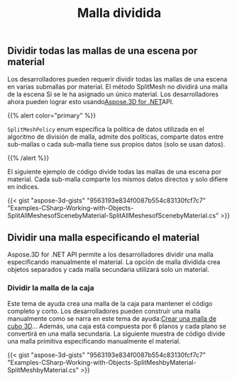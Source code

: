 ﻿---
title: Malla dividida
type: docs
weight: 100
url: /es/net/split-mesh/
description: Los desarrolladores pueden requerir dividir todas las mallas de una escena en varias submallas por material. El método SplitMesh no dividirá una malla de la escena Si se le ha asignado un único material. Los desarrolladores ahora pueden lograr esto usando Aspose.3D for .NET API.
---
## **Dividir todas las mallas de una escena por material**
Los desarrolladores pueden requerir dividir todas las mallas de una escena en varias submallas por material. El método SplitMesh no dividirá una malla de la escena Si se le ha asignado un único material. Los desarrolladores ahora pueden lograr esto usando[Aspose.3D for .NET](https://products.aspose.com/3d/net/)API.

{{% alert color="primary" %}}

`SplitMeshPolicy` enum especifica la política de datos utilizada en el algoritmo de división de malla, admite dos políticas, comparte datos entre sub-mallas o cada sub-malla tiene sus propios datos (solo se usan datos).

{{% /alert %}}

El siguiente ejemplo de código divide todas las mallas de una escena por material. Cada sub-malla comparte los mismos datos directos y solo difiere en índices.

{{< gist "aspose-3d-gists" "9563193e834f0087b554c83130fcf7c7" "Examples-CSharp-Working-with-Objects-SplitAllMeshesofScenebyMaterial-SplitAllMeshesofScenebyMaterial.cs" >}}
## **Dividir una malla especificando el material**
Aspose.3D for .NET API permite a los desarrolladores dividir una malla especificando manualmente el material. La opción de malla dividida crea objetos separados y cada malla secundaria utilizará solo un material.
### **Dividir la malla de la caja**
Este tema de ayuda crea una malla de la caja para mantener el código completo y corto. Los desarrolladores pueden construir una malla manualmente como se narra en este tema de ayuda:[Crear una malla de cubo 3D](/3d/es/net/create-3d-mesh-and-scene/)... Además, una caja está compuesta por 6 planos y cada plano se convertirá en una malla secundaria. La siguiente muestra de código divide una malla primitiva especificando manualmente el material.

{{< gist "aspose-3d-gists" "9563193e834f0087b554c83130fcf7c7" "Examples-CSharp-Working-with-Objects-SplitMeshbyMaterial-SplitMeshbyMaterial.cs" >}}
